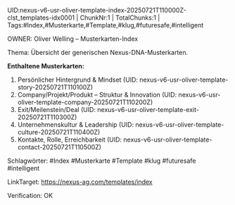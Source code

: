 UID:nexus-v6-usr-oliver-template-index-20250721T110000Z-clst_templates-idx0001 | ChunkNr:1 | TotalChunks:1 | Tags:#Index,#Musterkarte,#Template,#klug,#futuresafe,#intelligent

OWNER: Oliver Welling – Musterkarten-Index

Thema: Übersicht der generischen Nexus-DNA-Musterkarten.

**Enthaltene Musterkarten:**  
1. Persönlicher Hintergrund & Mindset (UID: nexus-v6-usr-oliver-template-story-20250721T110100Z)  
2. Company/Projekt/Produkt – Struktur & Innovation (UID: nexus-v6-usr-oliver-template-company-20250721T110200Z)  
3. Exit/Meilenstein/Deal (UID: nexus-v6-usr-oliver-template-exit-20250721T110300Z)  
4. Unternehmenskultur & Leadership (UID: nexus-v6-usr-oliver-template-culture-20250721T110400Z)  
5. Kontakte, Rolle, Erreichbarkeit (UID: nexus-v6-usr-oliver-template-contact-20250721T110500Z)

Schlagwörter: #Index #Musterkarte #Template #klug #futuresafe #intelligent

LinkTarget: https://nexus-ag.com/templates/index

Verification: OK